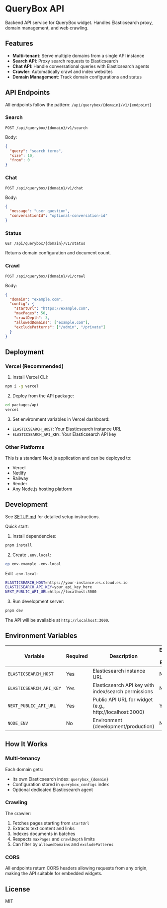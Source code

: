 # QueryBox API

Backend API service for QueryBox widget. Handles Elasticsearch proxy, domain management, and web crawling.

## Features

- **Multi-tenant**: Serve multiple domains from a single API instance
- **Search API**: Proxy search requests to Elasticsearch
- **Chat API**: Handle conversational queries with Elasticsearch agents
- **Crawler**: Automatically crawl and index websites
- **Domain Management**: Track domain configurations and status

## API Endpoints

All endpoints follow the pattern: `/api/querybox/{domain}/v1/{endpoint}`

### Search

```
POST /api/querybox/{domain}/v1/search
```

Body:

```json
{
  "query": "search terms",
  "size": 10,
  "from": 0
}
```

### Chat

```
POST /api/querybox/{domain}/v1/chat
```

Body:

```json
{
  "message": "user question",
  "conversationId": "optional-conversation-id"
}
```

### Status

```
GET /api/querybox/{domain}/v1/status
```

Returns domain configuration and document count.

### Crawl

```
POST /api/querybox/{domain}/v1/crawl
```

Body:

```json
{
  "domain": "example.com",
  "config": {
    "startUrl": "https://example.com",
    "maxPages": 50,
    "crawlDepth": 3,
    "allowedDomains": ["example.com"],
    "excludePatterns": ["/admin", "/private"]
  }
}
```

## Deployment

### Vercel (Recommended)

1. Install Vercel CLI:

```bash
npm i -g vercel
```

2. Deploy from the API package:

```bash
cd packages/api
vercel
```

3. Set environment variables in Vercel dashboard:

- `ELASTICSEARCH_HOST`: Your Elasticsearch instance URL
- `ELASTICSEARCH_API_KEY`: Your Elasticsearch API key

### Other Platforms

This is a standard Next.js application and can be deployed to:

- Vercel
- Netlify
- Railway
- Render
- Any Node.js hosting platform

## Development

See [SETUP.md](./SETUP.md) for detailed setup instructions.

Quick start:

1. Install dependencies:

```bash
pnpm install
```

2. Create `.env.local`:

```bash
cp env.example .env.local
```

Edit `.env.local`:

```bash
ELASTICSEARCH_HOST=https://your-instance.es.cloud.es.io
ELASTICSEARCH_API_KEY=your_api_key_here
NEXT_PUBLIC_API_URL=http://localhost:3000
```

3. Run development server:

```bash
pnpm dev
```

The API will be available at `http://localhost:3000`.

## Environment Variables

| Variable                | Required | Description                                             | Exposed to Browser |
| ----------------------- | -------- | ------------------------------------------------------- | ------------------ |
| `ELASTICSEARCH_HOST`    | Yes      | Elasticsearch instance URL                              | No                 |
| `ELASTICSEARCH_API_KEY` | Yes      | Elasticsearch API key with index/search permissions     | No                 |
| `NEXT_PUBLIC_API_URL`   | Yes      | Public API URL for widget (e.g., http://localhost:3000) | Yes                |
| `NODE_ENV`              | No       | Environment (development/production)                    | No                 |

## How It Works

### Multi-tenancy

Each domain gets:

- Its own Elasticsearch index: `querybox_{domain}`
- Configuration stored in `querybox_configs` index
- Optional dedicated Elasticsearch agent

### Crawling

The crawler:

1. Fetches pages starting from `startUrl`
2. Extracts text content and links
3. Indexes documents in batches
4. Respects `maxPages` and `crawlDepth` limits
5. Can filter by `allowedDomains` and `excludePatterns`

### CORS

All endpoints return CORS headers allowing requests from any origin, making the API suitable for embedded widgets.

## License

MIT
